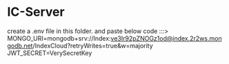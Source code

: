 # IC-Server
create a .env file in this folder. and paste below code :::>
MONGO_URI=mongodb+srv://Index:ve3Ir92pZNOGz1od@index.2r2ws.mongodb.net/IndexCloud?retryWrites=true&w=majority
JWT_SECRET=VerySecretKey
